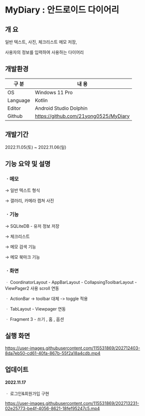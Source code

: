 # MyDiary : 안드로이드 다이어리

## 개 요
일반 텍스트, 사진, 체크리스트 메모 저장,

사용자의 정보를 입력하여 사용하는 다이어리

## 개발환경

| 구 분 | 내 용 |
| --- | --- |
| OS | Windows 11 Pro |
| Language | Kotlin |
| Editor | Android Studio Dolphin |
| Github | https://github.com/21yong0525/MyDiary |

## 개발기간

2022.11.05(토) ~ 2022.11.06(일)

## 기능 요약 및 설명

### ㆍ메모

  → 일반 텍스트 형식
  
  → 갤러리, 카메라 캡쳐 사진
  
### ㆍ기능

  → SQLiteDB - 유저 정보 저장

  → 체크리스트

  → 메모 검색 기능
  
  → 메모 북마크 기능
  
### ㆍ화면

ㆍ CoordinatorLayout - AppBarLayout - CollapsingToolbarLayout - ViewPager2 사용 scroll 연동

ㆍ ActionBar -> toolbar 대체 -> toggle 적용

ㆍ TabLayout - Viewpager 연동

ㆍ Fragment 3 - 쓰기 , 홈 , 옵션

## 실행 화면

https://user-images.githubusercontent.com/115531869/202712403-8da7eb50-cd61-40fa-867b-55f2a18a4cdb.mp4

## 업데이트

#### 2022.11.17 

ㆍ 로그인&회원가입 구현

https://user-images.githubusercontent.com/115531869/202713231-02e25773-be4f-4056-8621-18fef95247c5.mp4


